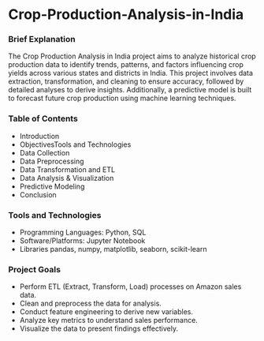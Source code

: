 # Crop-Production-Analysis-in-India
### Brief Explanation

The Crop Production Analysis in India project aims to analyze historical crop production data to identify trends, patterns, and factors influencing crop yields across various states and districts in India. This project involves data extraction, transformation, and cleaning to ensure accuracy, followed by detailed analyses to derive insights. Additionally, a predictive model is built to forecast future crop production using machine learning techniques.

### Table of Contents

- Introduction
- ObjectivesTools and Technologies
- Data Collection
- Data Preprocessing
- Data Transformation and ETL
- Data Analysis & Visualization
- Predictive Modeling
- Conclusion

### Tools and Technologies
- Programming Languages: Python, SQL
- Software/Platforms: Jupyter Notebook
- Libraries pandas, numpy, matplotlib, seaborn, scikit-learn  

### Project Goals
- Perform ETL (Extract, Transform, Load) processes on Amazon sales data.
- Clean and preprocess the data for analysis.
- Conduct feature engineering to derive new variables.
- Analyze key metrics to understand sales performance.
- Visualize the data to present findings effectively.






